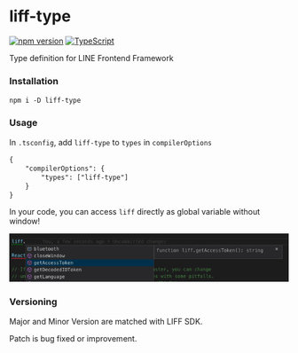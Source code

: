 # liff-type

[![npm version](https://badge.fury.io/js/liff-type.svg)](https://badge.fury.io/js/liff-type) [![TypeScript](https://badges.frapsoft.com/typescript/code/typescript.svg?v=101)](https://github.com/microsoft/TypeScript)




Type definition for LINE Frontend Framework

### Installation

```
npm i -D liff-type
```

### Usage

In `.tsconfig`, add `liff-type` to `types` in `compilerOptions`

```
{
    "compilerOptions": {
        "types": ["liff-type"]
    }
}
```

In your code, you can access `liff` directly as global variable without window! 

![example](doc/example.png)

### Versioning

Major and Minor Version are matched with LIFF SDK.

Patch is bug fixed or improvement.
